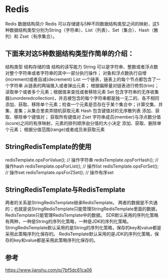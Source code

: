 # Redis
Redis 数据结构简介
Redis 可以存储键与5种不同数据结构类型之间的映射，这5种数据结构类型分别为String（字符串）、List（列表）、Set（集合）、Hash（散列）和 Zset（有序集合）。

## 下面来对这5种数据结构类型作简单的介绍：
结构类型	                           结构存储的值	                                                                                                            结构的读写能力
String	   可以是字符串、整数或者浮点数	对整个字符串或者字符串的其中一部分执行操作；                                          对象和浮点数执行自增(increment)或者自减(decrement)
List	   一个链表，链表上的每个节点都包含了一个字符串	从链表的两端推入或者弹出元素；                                        根据偏移量对链表进行修剪(trim)；读取单个或者多个元素；根据值来查找或者移除元素
Set	      包含字符串的无序收集器(unorderedcollection)，并且被包含的每个字符串都是独一无二的、各不相同	                      添加、获取、移除单个元素；检查一个元素是否存在于某个集合中；计算交集、并集、差集；从集合里卖弄随机获取元素
Hash	  包含键值对的无序散列表	添加、获取、移除单个键值对；                                                              获取所有键值对
Zset	  字符串成员(member)与浮点数分值(score)之间的有序映射，元素的排列顺序由分值的大小决定	添加、获取、删除单个元素；    根据分值范围(range)或者成员来获取元素


## StringRedisTemplate的使用
redisTemplate.opsForValue(); //  操作字符串
redisTemplate.opsForHash();  //  操作hash
redisTemplate.opsForList();  //  操作list
redisTemplate.opsForSet();  //   操作set
redisTemplate.opsForZSet(); //   操作有序set

## StringRedisTemplate与RedisTemplate
两者的关系是StringRedisTemplate继承RedisTemplate。
两者的数据是不共通的；也就是说StringRedisTemplate只能管理StringRedisTemplate里面的数据，RedisTemplate只能管理RedisTemplate中的数据。
SDR默认采用的序列化策略有两种，一种是String的序列化策略，一种是JDK的序列化策略。
StringRedisTemplate默认采用的是String的序列化策略，保存的key和value都是采用此策略序列化保存的。
RedisTemplate默认采用的是JDK的序列化策略，保存的key和value都是采用此策略序列化保存的。

## 参考
https://www.jianshu.com/p/7bf5dc61ca06
